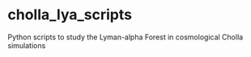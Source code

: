 # cholla_lya_scripts
Python scripts to study the Lyman-alpha Forest in cosmological Cholla simulations
